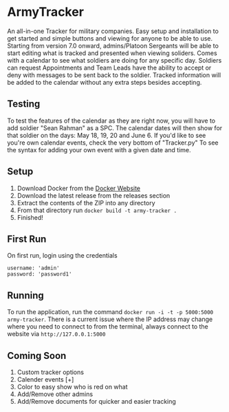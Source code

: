 # ArmyTracker
An all-in-one Tracker for military companies. Easy setup and installation to get started and simple buttons and viewing for anyone to be able to use. Starting from version 7.0 onward, admins/Platoon Sergeants will be able to start editing what is tracked and presented when viewing soliders. Comes with a calendar to see what soldiers are doing for any specific day. Soldiers can request Appointments and Team Leads have the ability to accept or deny with messages to be sent back to the soldier. Tracked information will be added to the calendar without any extra steps besides accepting.
## Testing
  To test the features of the calendar as they are right now, you will have to add soldier "Sean Rahman" as a SPC. The calendar dates will then show for that soldier on the days: May 18, 19, 20 and June 6. If you'd like to see you're own calendar events, check the very bottom of "Tracker.py" To see the syntax for adding your own event with a given date and time.
## Setup
1. Download Docker from the [Docker Website](https://www.docker.com/products/docker-desktop)
2. Download the latest release from the releases section
3. Extract the contents of the ZIP into any directory
4. From that directory run ```docker build -t army-tracker .```
5. Finished!
## First Run
On first run, login using the credentials
```
username: 'admin'
password: 'password1'
```
## Running
To run the application, run the command
```docker run -i -t -p 5000:5000 army-tracker```. There is a current issue where the IP address may change where you need to connect to from the terminal,
always connect to the website via ```http://127.0.0.1:5000```
## Coming Soon
1. Custom tracker options
2. Calender events [+]
3. Color to easy show who is red on what
4. Add/Remove other admins
5. Add/Remove documents for quicker and easier tracking
